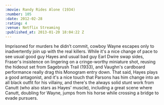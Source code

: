 ```yaml
--- 
:movie: Randy Rides Alone (1934)
:number: 105
:date: 2012-02-28
:rating: 4
:venue: Netflix Streaming
:published_at: 2013-01-20 18:04:22 Z
---
```

Imprisoned for murders he didn’t commit, cowboy Wayne escapes only to inadvertently join up with the real killers. While it's a nice change of pace to see usual good guy Hayes and usual bad guy Earl Dwire swap sides, Fraser's insistence on lingering on a cringe-worthy miniature shot, reusing the hideout set from Sagebrush Trail (1933), and Vaughn's cardboard performance really drag this Monogram entry down. That said, Hayes plays a good antagonist, and it's a nice touch that Parsons has him change into an all black outfit for his villainy, and there's the always solid stunt work from Canutt (who also stars as Hayes' muscle), including a great scene where Canutt, doubling for Wayne, jumps from his horse while crossing a bridge to evade pursuers. 